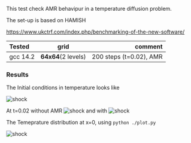 
This test check AMR behavipur in a temperature diffusion problem.

The set-up is based on HAMISH

https://www.ukctrf.com/index.php/benchmarking-of-the-new-software/



Tested       |          grid | comment
:----------- |:-------------:| -----------:
gcc 14.2     | **64x64**(2 levels)        |   200 steps (t=0.02), AMR



### Results
The Initial conditions in temperature looks like

![shock](images/exm_diff_0.png)

At t=0.02 without AMR
![shock](images/exm_diff_noAMR.png)
and with
![shock](images/exm_diff_AMR.png)


The Temeprature distribution at x=0, using ```python ./plot.py``` 


![shock](images/exm_diff_T.png)


